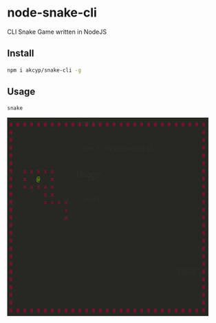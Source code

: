 # node-snake-cli

CLI Snake Game written in NodeJS

## Install

```bash
npm i akcyp/snake-cli -g
```

## Usage

```bash
snake
```

![Example ss](ss.jpg)
